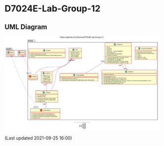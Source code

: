 # D7024E-Lab-Group-12

## UML Diagram

![UML Diagram](resource/uml250923.svg)

(Last updated 2021-09-25 16:00)
